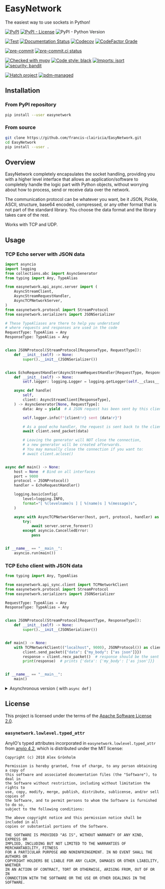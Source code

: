 # EasyNetwork

The easiest way to use sockets in Python!

[![PyPI](https://img.shields.io/pypi/v/easynetwork)](https://pypi.org/project/easynetwork/)
[![PyPI - License](https://img.shields.io/pypi/l/easynetwork)](https://github.com/francis-clairicia/EasyNetwork/blob/main/LICENSE)
![PyPI - Python Version](https://img.shields.io/pypi/pyversions/easynetwork)

[![Test](https://github.com/francis-clairicia/EasyNetwork/actions/workflows/test.yml/badge.svg)](https://github.com/francis-clairicia/EasyNetwork/actions/workflows/test.yml)
[![Documentation Status](https://readthedocs.org/projects/easynetwork/badge/?version=latest)](https://easynetwork.readthedocs.io/en/latest/?badge=latest)
[![Codecov](https://img.shields.io/codecov/c/github/francis-clairicia/EasyNetwork)](https://codecov.io/gh/francis-clairicia/EasyNetwork)
[![CodeFactor Grade](https://img.shields.io/codefactor/grade/github/francis-clairicia/EasyNetwork)](https://www.codefactor.io/repository/github/francis-clairicia/easynetwork)

[![pre-commit](https://img.shields.io/badge/pre--commit-enabled-brightgreen?logo=pre-commit)](https://github.com/pre-commit/pre-commit)
[![pre-commit.ci status](https://results.pre-commit.ci/badge/github/francis-clairicia/EasyNetwork/main.svg)](https://results.pre-commit.ci/latest/github/francis-clairicia/EasyNetwork/main)

[![Checked with mypy](http://www.mypy-lang.org/static/mypy_badge.svg)](http://mypy-lang.org/)
[![Code style: black](https://img.shields.io/badge/code%20style-black-000000.svg)](https://github.com/psf/black)
[![Imports: isort](https://img.shields.io/badge/%20imports-isort-%231674b1?style=flat&labelColor=ef8336)](https://pycqa.github.io/isort/)
[![security: bandit](https://img.shields.io/badge/security-bandit-yellow.svg)](https://github.com/PyCQA/bandit)

[![Hatch project](https://img.shields.io/badge/%F0%9F%A5%9A-Hatch-4051b5.svg)](https://github.com/pypa/hatch)
[![pdm-managed](https://img.shields.io/badge/pdm-managed-blueviolet)](https://pdm.fming.dev)

## Installation
### From PyPI repository
```sh
pip install --user easynetwork
```

### From source
```sh
git clone https://github.com/francis-clairicia/EasyNetwork.git
cd EasyNetwork
pip install --user .
```

## Overview
EasyNetwork completely encapsulates the socket handling, providing you with a higher level interface
that allows an application/software to completely handle the logic part with Python objects,
without worrying about how to process, send or receive data over the network.

The communication protocol can be whatever you want, be it JSON, Pickle, ASCII, structure, base64 encoded,
compressed, or any other format that is not part of the standard library.
You choose the data format and the library takes care of the rest.

Works with TCP and UDP.

## Usage
### TCP Echo server with JSON data
```py
import asyncio
import logging
from collections.abc import AsyncGenerator
from typing import Any, TypeAlias

from easynetwork.api_async.server import (
    AsyncStreamClient,
    AsyncStreamRequestHandler,
    AsyncTCPNetworkServer,
)
from easynetwork.protocol import StreamProtocol
from easynetwork.serializers import JSONSerializer

# These TypeAliases are there to help you understand
# where requests and responses are used in the code
RequestType: TypeAlias = Any
ResponseType: TypeAlias = Any


class JSONProtocol(StreamProtocol[ResponseType, RequestType]):
    def __init__(self) -> None:
        super().__init__(JSONSerializer())


class EchoRequestHandler(AsyncStreamRequestHandler[RequestType, ResponseType]):
    def __init__(self) -> None:
        self.logger: logging.Logger = logging.getLogger(self.__class__.__name__)

    async def handle(
        self,
        client: AsyncStreamClient[ResponseType],
    ) -> AsyncGenerator[None, RequestType]:
        data: Any = yield  # A JSON request has been sent by this client

        self.logger.info(f"{client!r} sent {data!r}")

        # As a good echo handler, the request is sent back to the client
        await client.send_packet(data)

        # Leaving the generator will NOT close the connection,
        # a new generator will be created afterwards.
        # You may manually close the connection if you want to:
        # await client.aclose()


async def main() -> None:
    host = None  # Bind on all interfaces
    port = 9000
    protocol = JSONProtocol()
    handler = EchoRequestHandler()

    logging.basicConfig(
        level=logging.INFO,
        format="[ %(levelname)s ] [ %(name)s ] %(message)s",
    )

    async with AsyncTCPNetworkServer(host, port, protocol, handler) as server:
        try:
            await server.serve_forever()
        except asyncio.CancelledError:
            pass


if __name__ == "__main__":
    asyncio.run(main())
```

### TCP Echo client with JSON data
```py
from typing import Any, TypeAlias

from easynetwork.api_sync.client import TCPNetworkClient
from easynetwork.protocol import StreamProtocol
from easynetwork.serializers import JSONSerializer

RequestType: TypeAlias = Any
ResponseType: TypeAlias = Any


class JSONProtocol(StreamProtocol[RequestType, ResponseType]):
    def __init__(self) -> None:
        super().__init__(JSONSerializer())


def main() -> None:
    with TCPNetworkClient(("localhost", 9000), JSONProtocol()) as client:
        client.send_packet({"data": {"my_body": ["as json"]}})
        response = client.recv_packet()  # response should be the sent dictionary
        print(response)  # prints {'data': {'my_body': ['as json']}}


if __name__ == "__main__":
    main()
```

<details markdown="1">
<summary>Asynchronous version ( with <code>async def</code> )</summary>

```py
import asyncio
from typing import Any, TypeAlias

from easynetwork.api_async.client import AsyncTCPNetworkClient
from easynetwork.protocol import StreamProtocol
from easynetwork.serializers import JSONSerializer

RequestType: TypeAlias = Any
ResponseType: TypeAlias = Any


class JSONProtocol(StreamProtocol[RequestType, ResponseType]):
    def __init__(self) -> None:
        super().__init__(JSONSerializer())


async def main() -> None:
    async with AsyncTCPNetworkClient(("localhost", 9000), JSONProtocol()) as client:
        await client.send_packet({"data": {"my_body": ["as json"]}})
        response = await client.recv_packet()  # response should be the sent dictionary
        print(response)  # prints {'data': {'my_body': ['as json']}}


if __name__ == "__main__":
    asyncio.run(main())
```

</details>

## License
This project is licensed under the terms of the [Apache Software License 2.0](https://github.com/francis-clairicia/EasyNetwork/blob/main/LICENSE).

### `easynetwork.lowlevel.typed_attr`

AnyIO's typed attributes incorporated in `easynetwork.lowlevel.typed_attr` from [anyio 4.2](https://github.com/agronholm/anyio/tree/4.2.0), which is distributed under the MIT license:
```
Copyright (c) 2018 Alex Grönholm

Permission is hereby granted, free of charge, to any person obtaining a copy of
this software and associated documentation files (the "Software"), to deal in
the Software without restriction, including without limitation the rights to
use, copy, modify, merge, publish, distribute, sublicense, and/or sell copies of
the Software, and to permit persons to whom the Software is furnished to do so,
subject to the following conditions:

The above copyright notice and this permission notice shall be included in all
copies or substantial portions of the Software.

THE SOFTWARE IS PROVIDED "AS IS", WITHOUT WARRANTY OF ANY KIND, EXPRESS OR
IMPLIED, INCLUDING BUT NOT LIMITED TO THE WARRANTIES OF MERCHANTABILITY, FITNESS
FOR A PARTICULAR PURPOSE AND NONINFRINGEMENT. IN NO EVENT SHALL THE AUTHORS OR
COPYRIGHT HOLDERS BE LIABLE FOR ANY CLAIM, DAMAGES OR OTHER LIABILITY, WHETHER
IN AN ACTION OF CONTRACT, TORT OR OTHERWISE, ARISING FROM, OUT OF OR IN
CONNECTION WITH THE SOFTWARE OR THE USE OR OTHER DEALINGS IN THE SOFTWARE.
```
